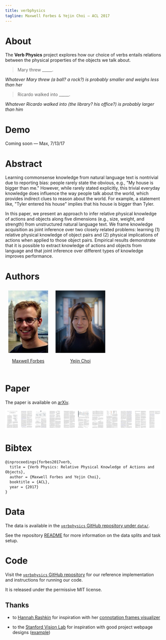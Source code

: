 ```yaml
---
title: verbphysics
tagline: Maxwell Forbes & Yejin Choi — ACL 2017
---
```


# About

The **Verb Physics** project explores how our choice of verbs entails relations
between the physical properties of the objects we talk about.

> Mary threw _____.

_Whatever Mary threw (a ball? a rock?) is probably smaller and weighs less than
her_

> Ricardo walked into _____.

_Whatever Ricardo walked into (the library? his office?) is probably larger
than him_

# Demo

Coming soon — Max, 7/13/17

# Abstract

Learning commonsense knowledge from natural language text is nontrivial due to
reporting bias: people rarely state the obvious, e.g., "My house is bigger than
me." However, while rarely stated explicitly, this trivial everyday knowledge
does influence the way people talk about the world, which provides indirect
clues to reason about the world. For example, a statement like, "Tyler entered
his house" implies that his house is bigger than Tyler.

In this paper, we present an approach to infer relative physical knowledge of
actions and objects along five dimensions (e.g., size, weight, and strength)
from unstructured natural language text. We frame knowledge acquisition as joint
inference over two closely related problems: learning (1) relative physical
knowledge of object pairs and (2) physical implications of actions when applied
to those object pairs. Empirical results demonstrate that it is possible to
extract knowledge of actions and objects from language and that joint inference
over different types of knowledge improves performance.

# Authors

<div style="display: inline-block; padding: 10px; text-align: center">
  <a href="http://maxwellforbes.com/">
    <img src="max_thumb.jpeg" alt="A picture of Maxwell Forbes" />
  </a>
  <p><a href="http://maxwellforbes.com/">Maxwell Forbes</a></p>
</div>

<div style="display: inline-block; padding: 10px; text-align: center">
  <a href="https://homes.cs.washington.edu/~yejin/">
    <img src="yejin_thumb.jpg" alt="A picture of Yejin Choi" />
  </a>
  <p><a href="https://homes.cs.washington.edu/~yejin/">Yejin Choi</a></p>
</div>

# Paper

The paper is available on [arXiv](https://arxiv.org/abs/1706.03799).

[![a thumbnail rendering of the ACL 2017 verb physics paper](thumb-all-resized.png)](https://arxiv.org/abs/1706.03799)

# Bibtex

```
@inproceedings{forbes2017verb,
  title = {Verb Physics: Relative Physical Knowledge of Actions and Objects},
  author = {Maxwell Forbes and Yejin Choi},
  booktitle = {ACL},
  year = {2017}
}
```

# Data

The data is available in the [`verbphysics` GitHub repository under
`data/`](https://github.com/uwnlp/verbphysics/tree/master/data).

See the repository [README](https://github.com/uwnlp/verbphysics#data) for more
information on the data splits and task setup.

# Code

Visit the [`verbphysics` GitHub
repository](https://github.com/uwnlp/verbphysics) for our reference
implementation and instructions for running our code.

It is released under the permissive MIT license.

## Thanks

- to [Hannah Rashkin](https://homes.cs.washington.edu/~hrashkin/) for
  inspiration with her [connotation frames
  visualizer](https://homes.cs.washington.edu/~hrashkin/connframe_vis.php)

- to the [Stanford Vision Lab](http://vision.stanford.edu/) for inspiration
  with good project webpage designs ([example](http://cs.stanford.edu/people/ranjaykrishna/im2p/index.html))
